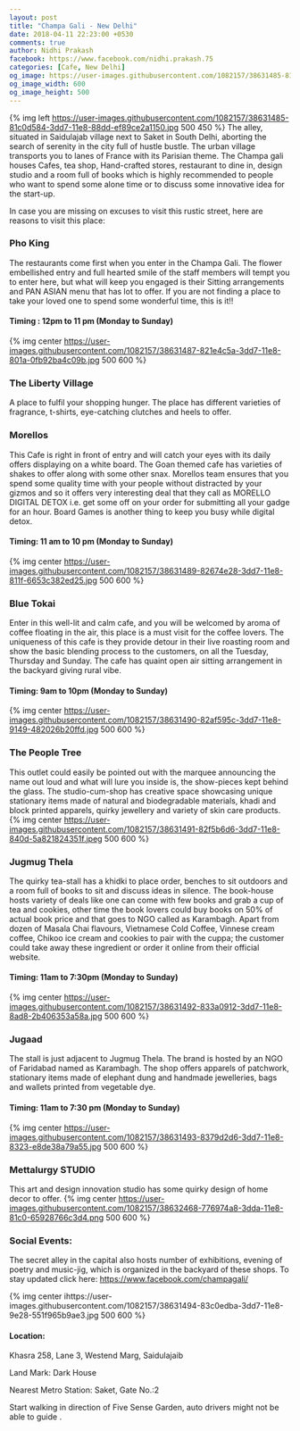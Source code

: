 ```yaml
---
layout: post
title: "Champa Gali - New Delhi"
date: 2018-04-11 22:23:00 +0530
comments: true
author: Nidhi Prakash
facebook: https://www.facebook.com/nidhi.prakash.75
categories: [Cafe, New Delhi]
og_image: https://user-images.githubusercontent.com/1082157/38631485-81c0d584-3dd7-11e8-88dd-ef89ce2a1150.jpg
og_image_width: 600
og_image_height: 500
---
```


{% img left https://user-images.githubusercontent.com/1082157/38631485-81c0d584-3dd7-11e8-88dd-ef89ce2a1150.jpg 500 450 %}
The alley, situated in Saidulajab village next to Saket in South Delhi, aborting the search of serenity in the city full of hustle bustle. The urban village transports you to lanes of France with its Parisian theme. The Champa gali houses Cafes, tea shop, Hand-crafted stores, restaurant to dine in, design studio and a room full of books which is highly recommended to people who want to spend some alone time or to discuss some innovative idea for the start-up.

<!-- more -->

In case you are missing on excuses to visit this rustic street, here are reasons to visit this place:

### Pho King
The restaurants come first when you enter in the Champa Gali. The flower embellished entry and full hearted smile of the staff members will tempt you to enter here, but what will keep you engaged is their Sitting arrangements and PAN ASIAN menu that has lot to offer. If you are not finding a place to take your loved one to spend some wonderful time, this is it!!
#### Timing : 12pm to 11 pm  (Monday to Sunday)
{% img center https://user-images.githubusercontent.com/1082157/38631487-821e4c5a-3dd7-11e8-801a-0fb92ba4c09b.jpg 500 600 %}

### The Liberty Village
A place to fulfil your shopping hunger. The place has different varieties of fragrance, t-shirts, eye-catching clutches and heels to offer.

### Morellos
This Cafe is right in front of entry and will catch your eyes with its daily offers displaying on a white board. The Goan themed cafe has varieties of shakes to offer along with some other snax. Morellos team ensures that you spend some quality time with your people without distracted by your gizmos and so it offers very interesting deal that they call as MORELLO DIGITAL DETOX i.e. get some off on your order for submitting all your gadge for an hour. Board Games is another thing to keep you busy while digital detox.
#### Timing: 11 am to 10 pm (Monday to Sunday)
{% img center https://user-images.githubusercontent.com/1082157/38631489-82674e28-3dd7-11e8-811f-6653c382ed25.jpg 500 600 %}

### Blue Tokai
Enter in this well-lit and calm cafe, and you will be welcomed by aroma of coffee floating in the air, this place is a must visit for the coffee lovers. The uniqueness of this cafe is they provide detour in their live roasting room and show the basic blending process to the customers, on all the Tuesday, Thursday and Sunday. The cafe has quaint open air sitting arrangement in the backyard giving rural vibe.
#### Timing: 9am to 10pm (Monday to Sunday)
{% img center https://user-images.githubusercontent.com/1082157/38631490-82af595c-3dd7-11e8-9149-482026b20ffd.jpg 500 600 %}

### The People Tree
This outlet could easily be pointed out with the marquee announcing the name out loud and what will lure you inside is, the show-pieces kept behind the glass. The studio-cum-shop has creative space showcasing unique stationary items made of natural and biodegradable materials, khadi and block printed apparels, quirky jewellery and variety of skin care products.
{% img center https://user-images.githubusercontent.com/1082157/38631491-82f5b6d6-3dd7-11e8-840d-5a821824351f.jpeg 500 600 %}

### Jugmug Thela
The quirky tea-stall has a khidki to place order, benches to sit outdoors and a room full of books to sit and discuss ideas in silence. The book-house hosts variety of deals like one can come with few books and grab a cup of tea and cookies, other time the book lovers could buy books on 50% of actual book price and that goes to NGO called as Karambagh. 
Apart from dozen of Masala Chai flavours, Vietnamese Cold Coffee, Vinnese cream coffee, Chikoo ice cream and cookies to pair with the cuppa; the customer could take away these ingredient or order it online from their official website.
#### Timing: 11am to 7:30pm (Monday to Sunday)
{% img center https://user-images.githubusercontent.com/1082157/38631492-833a0912-3dd7-11e8-8ad8-2b406353a58a.jpg 500 600 %}

### Jugaad
The stall is just adjacent to Jugmug Thela. The brand is hosted by an  NGO of Faridabad named as Karambagh. The shop offers apparels of patchwork, stationary items made of elephant dung and handmade jewelleries, bags and wallets printed from vegetable dye.
#### Timing: 11am to 7:30 pm (Monday to Sunday)
{% img center https://user-images.githubusercontent.com/1082157/38631493-8379d2d6-3dd7-11e8-8323-e8de38a79a55.jpg 500 600 %}

### Mettalurgy STUDIO
This art and design innovation studio has some quirky design of home decor to offer.
{% img center https://user-images.githubusercontent.com/1082157/38632468-776974a8-3dda-11e8-81c0-65928766c3d4.png  500 600 %}


### Social Events: 
The secret alley in the capital also hosts number of exhibitions, evening of poetry and music-jig, which is organized in the backyard of these shops. To stay updated click here: https://www.facebook.com/champagali/


{% img center ihttps://user-images.githubusercontent.com/1082157/38631494-83c0edba-3dd7-11e8-9e28-551f965b9ae3.jpg 500 600 %}
#### Location: 
Khasra 258, Lane 3, Westend Marg, Saidulajaib

Land Mark: Dark House

Nearest Metro Station: Saket, Gate No.:2

Start walking in direction of Five Sense Garden, auto drivers might not be able to guide . 
